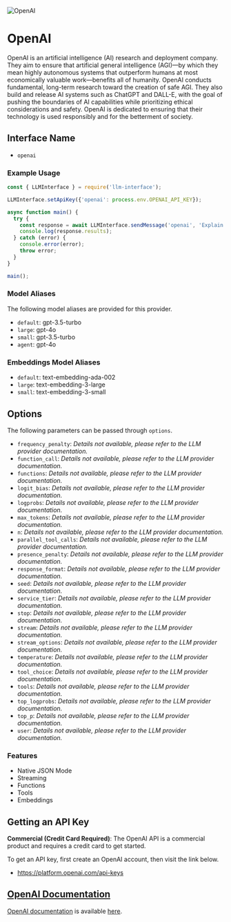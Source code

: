 ![OpenAI](https://images.ctfassets.net/kftzwdyauwt9/3KGOHkSXu53naMuSFNaiwv/f1d12ca1f37c1c3d2c47e846f98a9fc0/openai.jpg?w=1600&h=900&fit=fill)

# OpenAI

OpenAI is an artificial intelligence (AI) research and deployment company. They aim to ensure that artificial general intelligence (AGI)—by which they mean highly autonomous systems that outperform humans at most economically valuable work—benefits all of humanity. OpenAI conducts fundamental, long-term research toward the creation of safe AGI. They also build and release AI systems such as ChatGPT and DALL-E, with the goal of pushing the boundaries of AI capabilities while prioritizing ethical considerations and safety. OpenAI is dedicated to ensuring that their technology is used responsibly and for the betterment of society.

## Interface Name

- `openai`

### Example Usage

```javascript
const { LLMInterface } = require('llm-interface');

LLMInterface.setApiKey({'openai': process.env.OPENAI_API_KEY});

async function main() {
  try {
    const response = await LLMInterface.sendMessage('openai', 'Explain the importance of low latency LLMs.');
    console.log(response.results);
  } catch (error) {
    console.error(error);
    throw error;
  }
}

main();
```

### Model Aliases

The following model aliases are provided for this provider. 

- `default`: gpt-3.5-turbo
- `large`: gpt-4o
- `small`: gpt-3.5-turbo
- `agent`: gpt-4o

### Embeddings Model Aliases

- `default`: text-embedding-ada-002
- `large`: text-embedding-3-large
- `small`: text-embedding-3-small


## Options

The following parameters can be passed through `options`.

- `frequency_penalty`: _Details not available, please refer to the LLM provider documentation._
- `function_call`: _Details not available, please refer to the LLM provider documentation._
- `functions`: _Details not available, please refer to the LLM provider documentation._
- `logit_bias`: _Details not available, please refer to the LLM provider documentation._
- `logprobs`: _Details not available, please refer to the LLM provider documentation._
- `max_tokens`: _Details not available, please refer to the LLM provider documentation._
- `n`: _Details not available, please refer to the LLM provider documentation._
- `parallel_tool_calls`: _Details not available, please refer to the LLM provider documentation._
- `presence_penalty`: _Details not available, please refer to the LLM provider documentation._
- `response_format`: _Details not available, please refer to the LLM provider documentation._
- `seed`: _Details not available, please refer to the LLM provider documentation._
- `service_tier`: _Details not available, please refer to the LLM provider documentation._
- `stop`: _Details not available, please refer to the LLM provider documentation._
- `stream`: _Details not available, please refer to the LLM provider documentation._
- `stream_options`: _Details not available, please refer to the LLM provider documentation._
- `temperature`: _Details not available, please refer to the LLM provider documentation._
- `tool_choice`: _Details not available, please refer to the LLM provider documentation._
- `tools`: _Details not available, please refer to the LLM provider documentation._
- `top_logprobs`: _Details not available, please refer to the LLM provider documentation._
- `top_p`: _Details not available, please refer to the LLM provider documentation._
- `user`: _Details not available, please refer to the LLM provider documentation._


### Features

- Native JSON Mode
- Streaming
- Functions
- Tools
- Embeddings


## Getting an API Key

**Commercial (Credit Card Required)**: The OpenAI API is a commercial product and requires a credit card to get started.

To get an API key, first create an OpenAI account, then visit the link below.

- https://platform.openai.com/api-keys


## [OpenAI Documentation](https://platform.openai.com/docs/overview)

[OpenAI documentation](https://platform.openai.com/docs/overview) is available [here](https://platform.openai.com/docs/overview).
